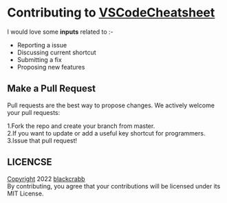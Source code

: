 
# Contributing to [VSCodeCheatsheet](https://github.com/blackcrabb/VSCodeCheatsheet)

I would love some **inputs** related to :-
 - Reporting a issue
 - Discussing current shortcut
 - Submitting a fix
 - Proposing new features
 
 ## Make a Pull Request
 Pull requests are the best way to propose changes. We actively welcome your pull requests:

1.Fork the repo and create your branch from master. <br>
2.If you want to update or add a useful key shortcut for programmers. <br>
3.Issue that pull request! <br>

## LICENCSE
[Copyright](https://github.com/blackcrabb/VSCodeCheatsheet/blob/master/LICENSE) 2022 [blackcrabb](https://github.com/blackcrabb)
<br>
By contributing, you agree that your contributions will be licensed under its MIT License.
